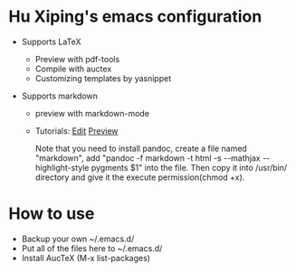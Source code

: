 # Hu Xiping's emacs configuration

* Supports LaTeX
  
  * Preview with pdf-tools
  * Compile with auctex
  * Customizing templates by yasnippet

* Supports markdown
  
  * preview with markdown-mode
  
  * Tutorials:
      [Edit](http://panqiincs.me/2015/06/15/edit-markdown-with-emacs/)
      [Preview](https://panqiincs.me/2015/07/31/preview-markdown-with-emacs/)
    
      Note that you need to install pandoc, create a file named "markdown", add "pandoc -f markdown -t html -s --mathjax --highlight-style pygments $1" into the file. Then copy it into /usr/bin/ directory and give it the execute permission(chmod +x).

# How to use

* Backup your own ~/.emacs.d/
* Put all of the files here to ~/.emacs.d/
* Install AucTeX (M-x list-packages)


